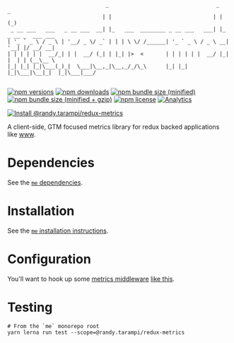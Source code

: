 ```
                               _                                  _        _
                              | |                                | |      (_)
 _ __ ___   ___   _ __ ___  __| |_   ___  ________ _ __ ___   ___| |_ _ __ _  ___ ___
| '_ ` _ \ / _ \ | '__/ _ \/ _` | | | \ \/ /______| '_ ` _ \ / _ \ __| '__| |/ __/ __|
| | | | | |  __/_| | |  __/ (_| | |_| |>  <       | | | | | |  __/ |_| |  | | (__\__ \
|_| |_| |_|\___(_)_|  \___|\__,_|\__,_/_/\_\      |_| |_| |_|\___|\__|_|  |_|\___|___/


```

[![npm versions](https://img.shields.io/npm/v/@randy.tarampi/redux-metrics.svg?style=flat-square)](https://www.npmjs.com/package/@randy.tarampi/redux-metrics) [![npm downloads](https://img.shields.io/npm/dt/@randy.tarampi/redux-metrics.svg?style=flat-square)](https://www.npmjs.com/package/@randy.tarampi/redux-metrics) [![npm bundle size (minified)](https://img.shields.io/bundlephobia/min/@randy.tarampi/redux-metrics.svg?style=flat-square)](https://www.npmjs.com/package/@randy.tarampi/redux-metrics) [![npm bundle size (minified + gzip)](https://img.shields.io/bundlephobia/minzip/@randy.tarampi/redux-metrics.svg?style=flat-square)](https://www.npmjs.com/package/@randy.tarampi/redux-metrics) [![npm license](https://img.shields.io/npm/l/@randy.tarampi/redux-metrics.svg?registry_uri=https%3A%2F%2Fregistry.npmjs.com&style=flat-square)](https://www.npmjs.com/package/@randy.tarampi/redux-metrics) [![Analytics](https://ga-beacon.appspot.com/UA-50921068-1/beacon/github/randytarampi/me/tree/master/packages/redux-metrics?flat&useReferrer)](https://github.com/igrigorik/ga-beacon)

[![Install @randy.tarampi/redux-metrics](https://nodeico.herokuapp.com/@randy.tarampi/redux-metrics.svg)](https://www.npmjs.com/package/@randy.tarampi/redux-metrics)

A client-side, GTM focused metrics library for redux backed applications like [www](../www).

# Dependencies

See the [`me` dependencies](../../README.md#Dependencies).

# Installation

See the [`me` installation instructions](../../README.md#Installation).

# Configuration
You'll want to hook up some [metrics middleware](https://github.com/randytarampi/me/blob/master/packages/jsx/src/lib/middleware/metrics.js) [like this](https://github.com/randytarampi/me/blob/b00290d5ebba49595c461a587fa762f268f3c1f5/packages/jsx/src/lib/store/configureStore.js#L16).

# Testing

```
# From the `me` monorepo root
yarn lerna run test --scope=@randy.tarampi/redux-metrics
```

